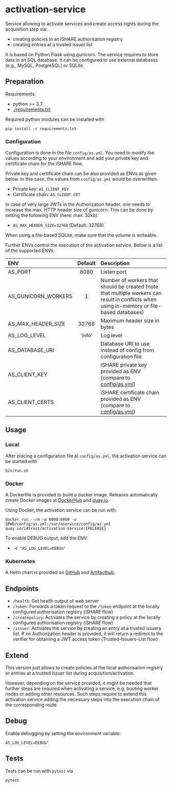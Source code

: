 # activation-service
Service allowing to activate services and create access rights during the acquisition step via:
* creating policies in an iSHARE authorisation registry 
* creating entries at a trusted issuer list 

It is based on Python Flask using gunicorn. The service requires to store data in an SQL database. 
It can be configured to use external databases (e.g., MySQL, PostgreSQL) or SQLite.


## Preparation

Requirements:
* python >= 3.7
* [./requirements.txt](./requirements.txt)

Required python modules can be installed with 
```shell
pip install -r requirements.txt
```



### Configuration

Configuration is done in the file `config/as.yml`. You need to modify the values according to your 
environment and add your private key and certificate chain for the iSHARE flow.

Private key and certificate chain can be also provided as ENVs as given below. In this case, the values from 
`config/as.yml` would be overwritten.
* Private key: `AS_CLIENT_KEY`
* Certificate chain: `AS_CLIENT_CRT`

In case of very large JWTs in the Authorization header, one needs to increase the max. HTTP header size of 
gunicorn. This can be done by setting the following ENV (here: max. 32kb):

* `AS_MAX_HEADER_SIZE=32768` (Default: 32768)

When using a file-based SQLite, make sure that the volume is writeable.

Further ENVs control the execution of the activation service. Below is a list of the supported ENVs:

| ENV                                    | Default      | Description |
|:---------------------------------------|:------------:|:------------|
| AS_PORT                         | 8080         | Listen port |
| AS_GUNICORN_WORKERS             | 1            | Number of workers that should be created (note that multiple workers can result in conflicts when using in-memory or file-based databases) |
| AS_MAX_HEADER_SIZE              | 32768        | Maximum header size in bytes |
| AS_LOG_LEVEL                    | 'info'       | Log level |
| AS_DATABASE_URI                 |              | Database URI to use instead of config from configuration file |
| AS_CLIENT_KEY                          |              | iSHARE private key provided as ENV (compare to [config/as.yml](./config/as.yml#L8)) |
| AS_CLIENT_CERTS                        |              | iSHARE certificate chain provided as ENV (compare to [config/as.yml](./config/as.yml#L10)) |


## Usage

### Local

After placing a configuration file at `config/as.yml`, the activation service can be started with 
```shell
bin/run.sh
```


### Docker

A Dockerfile is provided to build a docker image. Releases automatically create Docker images 
at [DockerHub](https://hub.docker.com/r/i4trust/activation-service) and 
[quay.io](https://quay.io/repository/i4trust/activation-service).

Using Docker, the activation service can be run with:
```shell
docker run --rm -p 8080:8080 -v $PWD/config/as.yml:/var/aservice/config/as.yml quay.io/i4trust/activation-service:{RELEASE}
```

To enable DEBUG output, add the ENV:
* `-e "AS_LOG_LEVEL=DEBUG"`


### Kubernetes

A Helm chart is provided on [GitHub](https://github.com/i4Trust/helm-charts/tree/main/charts/activation-service) 
and [Artifacthub](https://artifacthub.io/packages/helm/i4trust/activation-service).



## Endpoints

* `/health`: Get health output of web server
* `/token`: Forwards a token request to the `/token` endpoint at the locally configured authorisation registry (iSHARE flow)
* `/createpolicy`: Activates the service by creating a policy at the locally configured authorisation registry (iSHARE flow)
* `/issuer`: Activates the service by creating an entry at a trusted issuers list. If no Authorization header is provided, it will return a redirect to the verifier for obtaining a JWT access token (Trusted-Issuers-List flow)


## Extend

This version just allows to create policies at the local authorisation registry or entries at a trusted issuer list 
during acquisition/activation. 

However, depending on the service provided, it might be needed that further steps are required when activating 
a service, e.g. booting worker nodes or adding other resources. Such steps require to extend this activation service 
adding the necessary steps into the execution chain of the corresponding route.


## Debug

Enable debugging by setting the environment variable:
```shell
AS_LOG_LEVEL=DEBUG"
```


## Tests

Tests can be run with `pytest` via
```shell
pytest
```
